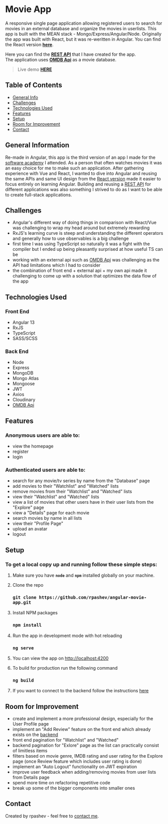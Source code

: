 # Movie App 
A responsive single page application allowing registered users to search for movies in an external database and organize the movies in userlists. This app is built with the MEAN stack - Mongo/Express/Angular/Node. Originally the app was built with React, but it was re-weritten in Angular. You can find the React version **[here](https://github.com/rpashev/react-movie-app-mern)**.

Here you can find the **[REST API](https://github.com/rpashev/rest-movie-apps)** that I have created for the app.  
The application uses **[OMDB Api](https://www.omdbapi.com/)** as a movie database.  
> Live demo **[HERE](https://movies-app-angular-rp.netlify.app/)**

## Table of Contents
* [General Info](#general-information)
* [Challenges](#challenges)
* [Technologies Used](#technologies-used)
* [Features](#features)
* [Setup](#setup)
* [Room for Improvement](#room-for-improvement)
* [Contact](#contact)


## General Information
Re-made in Angular, this app is the third version of an app I made for the [software academy](https://softuni.bg/) I attended. As a person that often watches movies it was an easy choice for me to make such an application. After gathering experience with Vue and React, I wanted to dive into Angular and reusing the same APIs and same UI design from the [React version](https://github.com/rpashev/react-movie-app-mern) made it easier to focus entirely on learning Angular. Building and reusing a [REST API](https://github.com/rpashev/rest-movie-apps) for different applications was also something I strived to do as I want to be able to create full-stack applications.


## Challenges
- Angular's different way of doing things in comparison with React/Vue was challenging to wrap my head around but extremely rewarding
- RxJS's learning curve is steep and understanding the different operators and generally how to use observables is a big challenge
- first time I was using TypeScript so naturally it was a fight with the compiler but I ended up being pleasantly surprised at how useful TS can be
- working with an external api such as [OMDB Api](https://www.omdbapi.com/) was challenging as the API had limitations which I had to consider
- the combination of front end + external api + my own api made it challenging to come up with a solution that optimizes the data flow of the app


## Technologies Used  

### Front End
- Angular 13
- RxJS
- TypeScript
- SASS/SCSS

  
 ### Back End
 - Node
 - Express 
 - MongoDB
 - Mongo Atlas
 - Mongoose
 - JWT
 - Axios
 - Cloudinary
 - [OMDB Api](https://www.omdbapi.com/)


## Features
### Anonymous users are able to:
- view the homepage
- register
- login

### Authenticated users are able to:
- search for any movie/tv series by name from the "Database" page
- add movies to their "Watchlist" and "Watched" lists
- remove movies from their "Watchlist" and "Watched" lists
- view their "Watchlist" and "Watched" lists
- view a list of movies that other users have in their user lists from the "Explore" page
- view a "Details" page for each movie
- search movies by name in all lists
- view their "Profile Page" 
- upload an avatar
- logout


## Setup
### To get a local copy up and running follow these simple steps:

1. Make sure you have **`node`** and **`npm`** installed globally on your machine.  

2. Clone the repo  
    ### `git clone https://github.com/rpashev/angular-movie-app.git`  

3. Install NPM packages  
    ### `npm install`    
  
4. Run the app in development mode with hot reloading  
    ### `ng serve`  

5. You can view the app on [http://localhost:4200](http://localhost:4200)  
 
6. To build for production run the following command  
    ### `ng build`

7. If you want to connect to the backend follow the instructions [here](https://github.com/rpashev/rest-movie-apps/#readme)


## Room for Improvement
- create and implement a more professional design, especially for the User Profile page
- implement an "Add Review" feature on the front end which already exists on the [backend](https://github.com/rpashev/rest-movie-apps)
- front end pagination for "Watchlist" and "Watched"
- backend pagination for "Exlore" page as the list can practically consist of limitless items
- filters based on movie genre, IMDB rating and user rating for the Explore page (once Review feature which includes user rating is done)
- implement an "Auto Logout" functionality on JWT expiration
- improve user feedback when adding/removing movies from user lists from Details page
- spend more time on refactoring repetitive code
- break up some of the bigger components into smaller ones


## Contact
Created by rpashev - feel free to [contact me](https://www.rpashev.com/).

